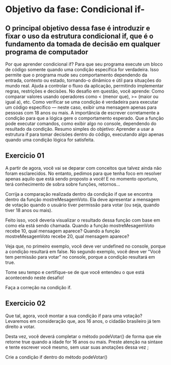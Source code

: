 # Objetivo da fase: Condicional if-

## O principal objetivo dessa fase é introduzir e fixar o uso da estrutura condicional if, que é o fundamento da tomada de decisão em qualquer programa de computador

Por que aprender condicional if?
Para que seu programa execute um bloco de código somente quando uma condição específica for verdadeira.
Isso permite que o programa mude seu comportamento dependendo da entrada, contexto ou estado, tornando-o dinâmico e útil para situações do mundo real.
Ajuda a controlar o fluxo da aplicação, permitindo implementar regras, restrições e decisões.
No desafio em questão, você aprende:
Como comparar valores usando operadores como < (menor que), >= (maior ou igual a), etc.
Como verificar se uma condição é verdadeira para executar um código específico — neste caso, exibir uma mensagem apenas para pessoas com 18 anos ou mais.
A importância de escrever corretamente a condição para que a lógica gere o comportamento esperado.
Que a função pode executar comandos, como exibir algo no console, dependendo do resultado da condição.
Resumo simples do objetivo:
Aprender a usar a estrutura if para tomar decisões dentro do código, executando algo apenas quando uma condição lógica for satisfeita.

## Exercicio 01

A partir de agora, você vai se deparar com conceitos que talvez ainda não foram esclarecidos. No entanto, pedimos para que tenha foco em resolver apenas aquilo que está sendo proposto a você! E no momento oportuno, terá conhecimento de sobra sobre funções, retornos...

Corrija a comparação realizada dentro da condição if que se encontra dentro da função mostreMesagemVoto. Ela deve apresentar a mensagem de votação quando o usuário tiver permissão para votar (ou seja, quando tiver 18 anos ou mais).

Feito isso, você deveria visualizar o resultado dessa função com base em como ela está sendo chamada. Quando a função mostreMesagemVoto recebe 10, qual mensagem aparece? Quando a função mostreMesagemVoto recebe 20, qual mensagem aparece?

Veja que, no primeiro exemplo, você deve ver undefined no console, porque a condição resultará em false. No segundo exemplo, você deve ver "Você tem permissão para votar" no console, porque a condição resultará em true.

Tome seu tempo e certifique-se de que você entendeu o que está acontecendo neste desafio!

Faça a correção na condição if.

## Exercicio 02

Que tal, agora, você montar a sua condição if para uma votação? Levaremos em consideração que, aos 16 anos, o cidadão brasileiro já tem direito a votar.

Desta vez, você deverá completar o método podeVotar() de forma que ele retorne true quando a idade for 16 anos ou mais. Preste atenção na sintaxe e tente escrever você mesmo, sem usar suas anotações dessa vez ;

Crie a condição if dentro do método podeVotar()
